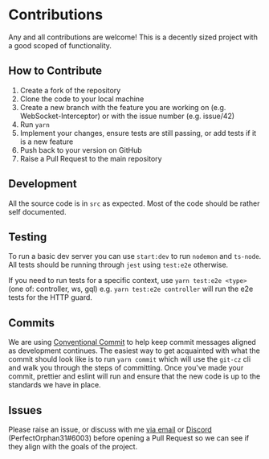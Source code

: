 # Contributions

Any and all contributions are welcome! This is a decently sized project with a good scoped of functionality.

## How to Contribute

1. Create a fork of the repository
2. Clone the code to your local machine
3. Create a new branch with the feature you are working on (e.g. WebSocket-Interceptor) or with the issue number (e.g. issue/42)
4. Run `yarn`
5. Implement your changes, ensure tests are still passing, or add tests if it is a new feature
6. Push back to your version on GitHub
7. Raise a Pull Request to the main repository

## Development

All the source code is in `src` as expected. Most of the code should be rather self documented.

## Testing

To run a basic dev server you can use `start:dev` to run `nodemon` and `ts-node`. All tests should be running through `jest` using `test:e2e` otherwise.

If you need to run tests for a specific context, use `yarn test:e2e <type>` (one of: controller, ws, gql) e.g. `yarn test:e2e controller` will run the e2e tests for the HTTP guard.

## Commits

We are using [Conventional Commit](https://github.com/conventional-changelog/commitlint) to help keep commit messages aligned as development continues. The easiest way to get acquainted with what the commit should look like is to run `yarn commit` which will use the `git-cz` cli and walk you through the steps of committing. Once you've made your commit, prettier and eslint will run and ensure that the new code is up to the standards we have in place.

## Issues

Please raise an issue, or discuss with me [via email](mailto:me@jaymcdoniel.dev) or [Discord](https://discordapp.com) (PerfectOrphan31#6003) before opening a Pull Request so we can see if they align with the goals of the project.
